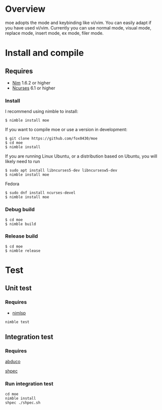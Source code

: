 # Overview

moe adopts the mode and keybinding like vi/vim.
You can easily adapt if you have used vi/vim.
Currently you can use normal mode, visual mode, replace mode, insert mode, ex mode, filer mode.

# Install and compile

## Requires
- [Nim](https://nim-lang.org) 1.6.2 or higher
- [Ncurses](https://invisible-island.net/ncurses) 6.1 or higher

### Install

I recommend using nimble to install:

```
$ nimble install moe
```

If you want to compile moe or use a version in development:

```
$ git clone https://github.com/fox0430/moe
$ cd moe
$ nimble install
```

If you are running Linux Ubuntu, or a distribution based on Ubuntu, you will likely need to run

```
$ sudo apt install libncurses5-dev libncursesw5-dev
$ nimble install moe
```

Fedora

```
$ sudo dnf install ncurses-devel
$ nimble install moe
```

### Debug build
```
$ cd moe
$ nimble build
```

### Release build
```
$ cd moe
$ nimble release
```

# Test

## Unit test

### Requires

- [nimlsp](https://github.com/PMunch/nimlsp)

```
nimble test
```

## Integration test

### Requires

[abduco](https://github.com/martanne/abduco)

[shpec](https://github.com/rylnd/shpec)

### Run integration test
```
cd moe
nimble install
shpec ./shpec.sh
```
